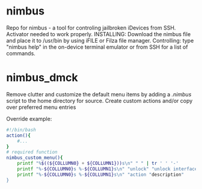 # nimbus
Repo for nimbus - a tool for controling jailbroken iDevices from SSH. Activator needed to work properly.
INSTALLING: Download the nimbus file and place it to /usr/bin by using iFILE or Filza file manager.
Controlling: type "nimbus help" in the on-device terminal emulator or from SSH for a list of commands.

# nimbus_dmck
Remove clutter and customize the default menu items by adding a _.nimbus_ script to the home directory for source. Create custom actions and/or copy over preferred menu entries

Override example:

```bash
#!/bin/bash
action(){
    #...
}
# required function
nimbus_custom_menu(){
    printf "%$((${COLLUMN0} + ${COLLUMN1}))s\n" " " | tr ' ' '-'
    printf "%-${COLLUMN0}s %-${COLLUMN1}s\n" "unlock" "unlock interface"
    printf "%-${COLLUMN0}s %-${COLLUMN1}s\n" "action "description"
}

```
